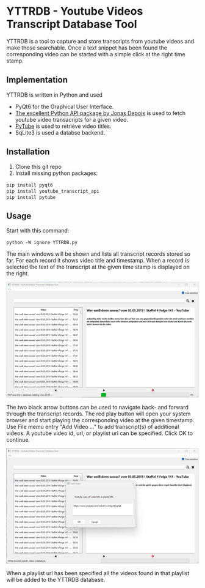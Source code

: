 # YTTRDB - Youtube Videos Transcript Database Tool
YTTRDB is a tool to capture and store transcripts from youtube videos and make those searchable. Once a text snippet has been found the corresponding video can be started with a simple click at the right time stamp.

  ## Implementation
  YTTRDB is written in Python and used
  * PyQt6 for the Graphical User Interface.
  * [The excellent Python API package by Jonas Depoix](https://github.com/jdepoix/youtube-transcript-api) is used to fetch youtube video
  transacripts for a given video.
  * [PyTube](https://github.com/pytube/pytube) is used to retrieve video titles.
  * SqLite3 is used a databse backend.

  ## Installation

  1. Clone this git repo
  2. Install missing python packages:

  ```
  pip install pyqt6
  pip install youtube_transcript_api
  pip install pytube
  ```


  ## Usage
  Start with this command:
  ```
  python -W ignore YTTRDB.py
  ```

  The main windows will be shown and lists all transcript records stored so far. For each record it shows video title and timestamp. When a record is selected the text of the transcript at the given time stamp is displayed on the right.
  
  ![YTTRDB Main Window](/html/images/2025-03-07%2009_01_32-YTTRDB%20-%20Youtube%20Videos%20Transcript%20Database%20Tool.png)
  
  The two black arrow buttons can be used to navigate back- and forward through the transcript records. The red play button will open your system browser and start playing the corresponding video at the given timestamp.
  Use File memu entry "Add Video ..." to add transcript(s) of additional videos. A youtube video id, url, or playlist url can be specified. Click OK to continue. 

  ![YTTRDB Add Video Dialog](/html/images/2025-03-07%2009_51_19-YTTRDB%20-%20Youtube%20Videos%20Transcript%20Database%20Tool.png)
  
  When a playlist url has been specified all the videos found in that playlist will be added to the YTTRDB database.


